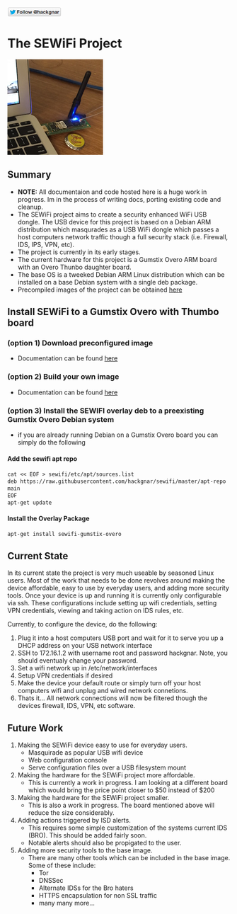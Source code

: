[![Follow Hackgnar](static/twitter_hackgnar.png)](https://twitter.com/hackgnar)

# The SEWiFi Project
![](static/sewifi_img_small.jpg)

## Summary
* **NOTE:** All documentaion and code hosted here is a huge work in progress.  Im in the process of writing docs, porting existing code and cleanup.
* The SEWiFi project aims to create a security enhanced WiFi USB dongle.  The USB device for this project is based on a Debian ARM distribution which masqurades as a USB WiFi dongle which passes a host computers network traffic though a full security stack (i.e. Firewall, IDS, IPS, VPN, etc).
* The project is currently in its early stages.
* The current hardware for this project is a Gumstix Overo ARM board with an Overo Thunbo daughter board.
* The base OS is a tweeked Debian ARM Linux distribution which can be installed on a base Debian system with a single deb package.
* Precompiled images of the project can be obtained [here](https://github.com/hackgnar/gumstix-overo-images/blob/master/sewifi)

## Install SEWiFi to a Gumstix Overo with Thumbo board
### (option 1) Download preconfigured image
* Documentation can be found [here](https://github.com/hackgnar/gumstix-overo-images/blob/master/sewifi/build_precompiled_image.md)

### (option 2) Build your own image 
* Documentation can be found [here](https://github.com/hackgnar/gumstix-overo-images/blob/master/sewifi/build_manually.md)

### (option 3) Install the SEWIFI overlay deb to a preexisting Gumstix Overo Debian system
* if you are already running Debian on a Gumstix Overo board you can simply do the following

#### Add the sewifi apt repo
````
cat << EOF > sewifi/etc/apt/sources.list
deb https://raw.githubusercontent.com/hackgnar/sewifi/master/apt-repo main
EOF
apt-get update
````

#### Install the Overlay Package
````
apt-get install sewifi-gumstix-overo
````

## Current State
In its current state the project is very much useable by seasoned Linux users.  Most of the work that needs to be done revolves around making the device affordable, easy to use by everyday users, and adding more security tools.  Once your device is up and running it is currently only configurable via ssh.  These configurations include setting up wifi credentials, setting VPN credentials, viewing and taking action on IDS rules, etc. 

Currently, to configure the device, do the following:

1. Plug it into a host computers USB port and wait for it to serve you up a DHCP address on your USB network interface
2. SSH to 172.16.1.2 with username root and password hackgnar.  Note, you should eventualy change your password.
3. Set a wifi network up in /etc/network/interfaces
4. Setup VPN credentials if desired
5. Make the device your default route or simply turn off your host computers wifi and unplug and wired network connetions.
6. Thats it... All network connections will now be filtered though the devices firewall, IDS, VPN, etc software.

## Future Work
1. Making the SEWiFi device easy to use for everyday users.
    * Masquirade as popular USB wifi device
    * Web configuration console
    * Serve configuration files over a USB filesystem mount
2. Making the hardware for the SEWiFi project more affordable.
    * This is currently a work in progress.  I am looking at a different board which would bring the price point closer to $50 instead of $200
3. Making the hardware for the SEWiFi project smaller.
    * This is also a work in progress.  The board mentioned above will reduce the size considerably. 
4. Adding actions triggered by ISD alerts.
    * This requires some simple customization of the systems current IDS (BRO).  This should be added fairly soon.
    * Notable alerts should also be propigated to the user.
5. Adding more security tools to the base image. 
    * There are many other tools which can be included in the base image.  Some of these include:
        * Tor
        * DNSSec
        * Alternate IDSs for the Bro haters
        * HTTPS encapsulation for non SSL traffic
        * many many more...

